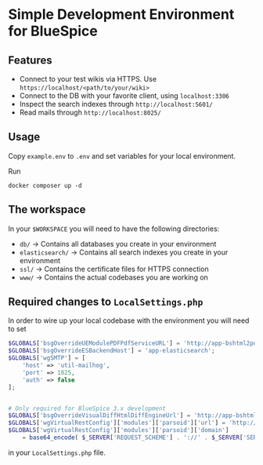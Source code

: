# Simple Development Environment for BlueSpice

## Features
- Connect to your test wikis via HTTPS. Use `https://localhost/<path/to/your/wiki>`
- Connect to the DB with your favorite client, using `localhost:3306`
- Inspect the search indexes through `http://localhost:5601/`
- Read mails through `http://localhost:8025/`

## Usage

Copy `example.env` to `.env` and set variables for your local environment.

Run
```
docker composer up -d
```
## The workspace

In your `$WORKSPACE` you will need to have the following directories:
- `db/` -> Contains all databases you create in your environment
- `elasticsearch/` -> Contains all search indexes you create in your environment
- `ssl/` -> Contains the certificate files for HTTPS connection
- `www/` -> Contains the actual codebases you are working on

## Required changes to `LocalSettings.php`

In order to wire up your local codebase with the environment you will need to set

```php
$GLOBALS['bsgOverrideUEModulePDFPdfServiceURL'] = 'http://app-bshtml2pdf:8080/BShtml2PDF';
$GLOBALS['bsgOverrideESBackendHost'] = 'app-elasticsearch';
$GLOBALS['wgSMTP'] = [
	'host' => 'util-mailhog',
	'port' => 1025,
	'auth' => false
];


# Only required for BlueSpice 3.x development
$GLOBALS['bsgOverrideVisualDiffHtmlDiffEngineUrl'] = 'http://app-bshtmldiff:8080/BShtmlDiff';
$GLOBALS['wgVirtualRestConfig']['modules']['parsoid']['url'] = 'http://app-parsoid:8000';
$GLOBALS['wgVirtualRestConfig']['modules']['parsoid']['domain']
	= base64_encode( $_SERVER['REQUEST_SCHEME'] . '://' . $_SERVER['SERVER_ADDR'] . '/' . $GLOBALS['wgScriptPath'] );
```

in your `LocalSettings.php` file.